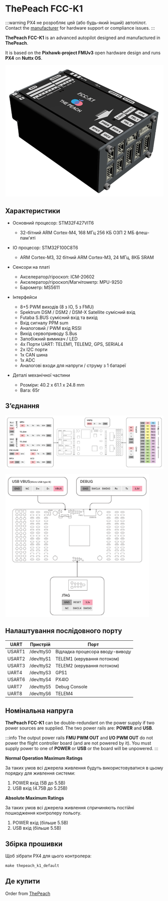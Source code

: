 # ThePeach FCC-K1

:::warning
PX4 не розробляє цей (або будь-який інший) автопілот.
Contact the [manufacturer](https://thepeach.kr/) for hardware support or compliance issues.
:::

**ThePeach FCC-K1** is an advanced autopilot designed and manufactured in **ThePeach**.

It is based on the **Pixhawk-project FMUv3** open hardware design and runs **PX4** on **Nuttx OS**.

![ThePeach FCC-K1](../../assets/flight_controller/thepeach_k1/main.png)

## Характеристики

- Основний процесор: STM32F427VIT6
  - 32-бітний ARM Cortex-M4, 168 МГц 256 КБ ОЗП 2 МБ флеш-пам'яті

- IO процесор: STM32F100C8T6
  - ARM Cortex-M3, 32 бітний ARM Cortex-M3, 24 МГц, 8КБ SRAM

- Сенсори на платі
  - Акселератор/гіроскоп: ICM-20602
  - Акселератор/гіроскоп/Магнітометр: MPU-9250
  - Барометр: MS5611

- Інтерфейси
  - 8+5 PWM виходів (8 з IO, 5 з FMU)
  - Spektrum DSM / DSM2 / DSM-X Satellite сумісний вхід
  - Futaba S.BUS сумісний вхід та вихід
  - Вхід сигналу PPM sum
  - Аналоговий / PWM вхід RSSI
  - Вихід сервоприводу S.Bus
  - Запобіжний вимикач / LED
  - 4x Порти UART: TELEM1, TELEM2, GPS, SERIAL4
  - 2x I2C порти
  - 1x CAN шина
  - 1x ADC
  - Аналогові входи для напруги / струму з 1 батареї

- Деталі механічної частини
  - Розміри: 40.2 x 61.1 x 24.8 mm
  - Вага: 65г

## З’єднання

![pinmap_top](../../assets/flight_controller/thepeach_k1/pinmap_top.png)

![pinmap_bottom](../../assets/flight_controller/thepeach_k1/pinmap_bottom.png)

## Налаштування послідовного порту

| UART   | Пристрій   | Порт                                          |
| ------ | ---------- | --------------------------------------------- |
| USART1 | /dev/ttyS0 | Відладка процесора вводу-виводу               |
| USART2 | /dev/ttyS1 | TELEM1 (керування потоком) |
| USART3 | /dev/ttyS2 | TELEM2 (керування потоком) |
| UART4  | /dev/ttyS3 | GPS1                                          |
| USART6 | /dev/ttyS4 | PX4IO                                         |
| UART7  | /dev/ttyS5 | Debug Console                                 |
| UART8  | /dev/ttyS6 | TELEM4                                        |

## Номінальна напруга

**ThePeach FCC-K1** can be double-redundant on the power supply if two power sources are supplied.
The two power rails are: **POWER** and **USB**.

:::info
The output power rails **FMU PWM OUT** and **I/O PWM OUT** do not power the flight controller board (and are not powered by it).
You must supply power to one of **POWER** or **USB** or the board will be unpowered.
:::

**Normal Operation Maximum Ratings**

За таких умов всі джерела живлення будуть використовуватися в цьому порядку для живлення системи:

1. POWER вхід (5В до 5.5В)
2. USB вхід (4.75В до 5.25В)

**Absolute Maximum Ratings**

За таких умов всі джерела живлення спричиняють постійні пошкодження контролеру польоту.

1. POWER вхід (більше 5.5В)
2. USB вхід (більше 5.5В)

## Збірка прошивки

Щоб зібрати PX4 для цього контролера:

```jsx
make thepeach_k1_default
```

## Де купити

Order from [ThePeach](https://thepeach.shop/)
